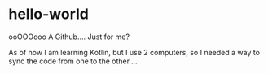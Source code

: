 # hello-world
ooOOOooo A Github.... Just for me?

As of now I am learning Kotlin, but I use 2 computers, so I needed a way to sync the code from one to the other....
